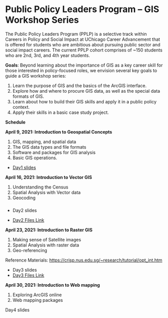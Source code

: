 # Public Policy Leaders Program – GIS Workshop Series

The Public Policy Leaders Program (PPLP) is a selective track within Careers in Policy and Social Impact at UChicago Career Advancement that is offered for students who are ambitious about pursuing public sector and social impact careers. The current PPLP cohort comprises of ~150 students who are 2nd, 3rd, and 4th year students. 

**Goals**: Beyond learning about the importance of GIS as a key career skill for those interested in policy-focused roles, we envision several key goals to guide a GIS workshop series: 

1. Learn the purpose of GIS and the basics of the ArcGIS interface. 
2. Explore how and where to procure GIS data, as well as the special data formats of GIS. 
3. Learn about how to build their GIS skills and apply it in a public policy context. 
4. Apply their skills in a basic case study project. 

**Schedule**

**April 9, 2021: Introduction to Geospatial Concepts**

1. GIS, mapping, and spatial data
2. The GIS data types and file formats
3. Software and packages for GIS analysis
4. Basic GIS operations.

* <a href="https://github.com/rcc-uchicago/pplp_gisworkshop/blob/main/Day1-Introduction_to%20_Geospatial%20_Concepts.pdf" target="_blank">Day1 slides</a>

**April 16, 2021: Introduction to Vector GIS**

1. Understanding the Census
2. Spatial Analysis with Vector data
3. Geocoding
##### 
* Day2 slides

* <a href="https://uchicagoedu-my.sharepoint.com/:f:/g/personal/pnsinha_uchicago_edu/Eo33BbpJ34ZGkqPAV95R_asBoVnQnDEspZ246KMBwqpzUA?e=gmx8pg" target="_blank">Day2 Files Link</a>    



**April 23, 2021: Introduction to Raster GIS**

1. Making sense of Satellite images
2. Spatial Analysis with raster data
3. Geo-referencing

Reference Materials: https://crisp.nus.edu.sg/~research/tutorial/opt_int.htm 

* Day3 slides 
* <a href="https://uchicagoedu-my.sharepoint.com/:f:/g/personal/pnsinha_uchicago_edu/EqiDkqn4ZJlBpREu5vrpe5cBX7pEW1HKF6JUpFV0-d6Kwg?e=nxFJxU" target="_blank">Day3 Files Link</a>

**April 30, 2021: Introduction to Web mapping**

1. Exploring ArcGIS online
2. Web mapping packages

Day4 slides